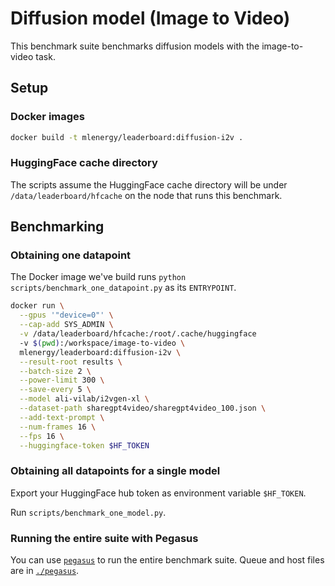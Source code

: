 # Diffusion model (Image to Video)

This benchmark suite benchmarks diffusion models with the image-to-video task.

## Setup

### Docker images

```sh
docker build -t mlenergy/leaderboard:diffusion-i2v .
```

### HuggingFace cache directory

The scripts assume the HuggingFace cache directory will be under `/data/leaderboard/hfcache` on the node that runs this benchmark.

## Benchmarking

### Obtaining one datapoint

The Docker image we've build runs `python scripts/benchmark_one_datapoint.py` as its `ENTRYPOINT`.

```sh
docker run \
  --gpus '"device=0"' \
  --cap-add SYS_ADMIN \
  -v /data/leaderboard/hfcache:/root/.cache/huggingface 
  -v $(pwd):/workspace/image-to-video \
  mlenergy/leaderboard:diffusion-i2v \
  --result-root results \
  --batch-size 2 \
  --power-limit 300 \
  --save-every 5 \
  --model ali-vilab/i2vgen-xl \
  --dataset-path sharegpt4video/sharegpt4video_100.json \
  --add-text-prompt \
  --num-frames 16 \
  --fps 16 \
  --huggingface-token $HF_TOKEN
```

### Obtaining all datapoints for a single model

Export your HuggingFace hub token as environment variable `$HF_TOKEN`.

Run `scripts/benchmark_one_model.py`.

### Running the entire suite with Pegasus

You can use [`pegasus`](https://github.com/jaywonchung/pegasus) to run the entire benchmark suite.
Queue and host files are in [`./pegasus`](./pegasus).
